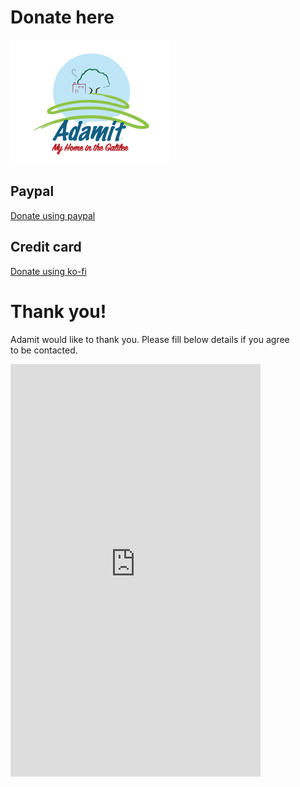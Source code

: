 # Donate here
![](./images/logo_eng.png "Adamit adamit logo")

## Paypal
[Donate using paypal](https://paypal.me/kibutzadamit)
## Credit card
[Donate using ko-fi](https://ko-fi.com/adamit)
# Thank you!
Adamit would like to thank you. Please fill below details if you agree to be contacted.  
<iframe src="https://docs.google.com/forms/d/e/1FAIpQLScr7e463h-lTeHYTn8NxN2LUKPfoWnxZiod7Ub4dsbtlnICvg/viewform?embedded=true" width="400" height="660" frameborder="0" marginheight="0" marginwidth="0">Loading…</iframe>